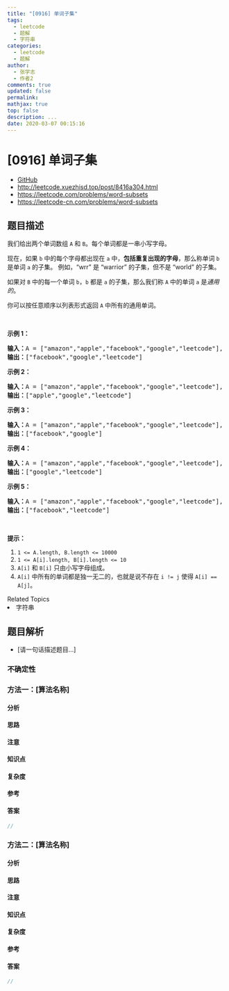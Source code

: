 ```yaml
---
title: "[0916] 单词子集"
tags:
  - leetcode
  - 题解
  - 字符串
categories:
  - leetcode
  - 题解
author:
  - 张学志
  - 作者2
comments: true
updated: false
permalink:
mathjax: true
top: false
description: ...
date: 2020-03-07 00:15:16
---
```



# [0916] 单词子集
* [GitHub](https://github.com/algoboy101/LeetCodeCrowdsource/tree/master/_posts/QA/%5B0916%5D%20%E5%8D%95%E8%AF%8D%E5%AD%90%E9%9B%86.md)
* http://leetcode.xuezhisd.top/post/8416a304.html
* https://leetcode.com/problems/word-subsets
* https://leetcode-cn.com/problems/word-subsets


## 题目描述

<p>我们给出两个单词数组 <code>A</code>&nbsp;和&nbsp;<code>B</code>。每个单词都是一串小写字母。</p>

<p>现在，如果&nbsp;<code>b</code> 中的每个字母都出现在 <code>a</code> 中，<strong>包括重复出现的字母</strong>，那么称单词 <code>b</code> 是单词 <code>a</code> 的子集。 例如，&ldquo;wrr&rdquo; 是 &ldquo;warrior&rdquo; 的子集，但不是 &ldquo;world&rdquo; 的子集。</p>

<p>如果对 <code>B</code> 中的每一个单词&nbsp;<code>b</code>，<code>b</code> 都是 <code>a</code> 的子集，那么我们称&nbsp;<code>A</code> 中的单词 <code>a</code> 是<em>通用的</em>。</p>

<p>你可以按任意顺序以列表形式返回&nbsp;<code>A</code> 中所有的通用单词。</p>

<p>&nbsp;</p>

<ol>
</ol>

<p><strong>示例 1：</strong></p>

<pre><strong>输入：</strong>A = [&quot;amazon&quot;,&quot;apple&quot;,&quot;facebook&quot;,&quot;google&quot;,&quot;leetcode&quot;], B = [&quot;e&quot;,&quot;o&quot;]
<strong>输出：</strong>[&quot;facebook&quot;,&quot;google&quot;,&quot;leetcode&quot;]
</pre>

<p><strong>示例 2：</strong></p>

<pre><strong>输入：</strong>A = [&quot;amazon&quot;,&quot;apple&quot;,&quot;facebook&quot;,&quot;google&quot;,&quot;leetcode&quot;], B = [&quot;l&quot;,&quot;e&quot;]
<strong>输出：</strong>[&quot;apple&quot;,&quot;google&quot;,&quot;leetcode&quot;]
</pre>

<p><strong>示例 3：</strong></p>

<pre><strong>输入：</strong>A = [&quot;amazon&quot;,&quot;apple&quot;,&quot;facebook&quot;,&quot;google&quot;,&quot;leetcode&quot;], B = [&quot;e&quot;,&quot;oo&quot;]
<strong>输出：</strong>[&quot;facebook&quot;,&quot;google&quot;]
</pre>

<p><strong>示例 4：</strong></p>

<pre><strong>输入：</strong>A = [&quot;amazon&quot;,&quot;apple&quot;,&quot;facebook&quot;,&quot;google&quot;,&quot;leetcode&quot;], B = [&quot;lo&quot;,&quot;eo&quot;]
<strong>输出：</strong>[&quot;google&quot;,&quot;leetcode&quot;]
</pre>

<p><strong>示例 5：</strong></p>

<pre><strong>输入：</strong>A = [&quot;amazon&quot;,&quot;apple&quot;,&quot;facebook&quot;,&quot;google&quot;,&quot;leetcode&quot;], B = [&quot;ec&quot;,&quot;oc&quot;,&quot;ceo&quot;]
<strong>输出：</strong>[&quot;facebook&quot;,&quot;leetcode&quot;]
</pre>

<p>&nbsp;</p>

<p><strong>提示：</strong></p>

<ol>
	<li><code>1 &lt;= A.length, B.length &lt;= 10000</code></li>
	<li><code>1 &lt;= A[i].length, B[i].length&nbsp;&lt;= 10</code></li>
	<li><code>A[i]</code>&nbsp;和&nbsp;<code>B[i]</code>&nbsp;只由小写字母组成。</li>
	<li><code>A[i]</code>&nbsp;中所有的单词都是独一无二的，也就是说不存在&nbsp;<code>i != j</code>&nbsp;使得&nbsp;<code>A[i] == A[j]</code>。</li>
</ol>
<div><div>Related Topics</div><div><li>字符串</li></div></div>


## 题目解析
* [请一句话描述题目...]

### 不确定性


### 方法一：[算法名称]

#### 分析

#### 思路

#### 注意

#### 知识点

#### 复杂度

#### 参考

#### 答案

```cpp
//
```


### 方法二：[算法名称]

#### 分析

#### 思路

#### 注意

#### 知识点

#### 复杂度

#### 参考

#### 答案

```cpp
//
```


